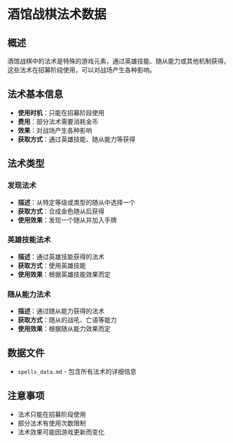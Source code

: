 # 酒馆战棋法术数据

## 概述
酒馆战棋中的法术是特殊的游戏元素，通过英雄技能、随从能力或其他机制获得。这些法术在招募阶段使用，可以对战场产生各种影响。

## 法术基本信息
- **使用时机**：只能在招募阶段使用
- **费用**：部分法术需要消耗金币
- **效果**：对战场产生各种影响
- **获取方式**：通过英雄技能、随从能力等获得

## 法术类型

### 发现法术
- **描述**：从特定等级或类型的随从中选择一个
- **获取方式**：合成金色随从后获得
- **使用效果**：发现一个随从并加入手牌

### 英雄技能法术
- **描述**：通过英雄技能获得的法术
- **获取方式**：使用英雄技能
- **使用效果**：根据英雄技能效果而定

### 随从能力法术
- **描述**：通过随从能力获得的法术
- **获取方式**：随从的战吼、亡语等能力
- **使用效果**：根据随从能力效果而定

## 数据文件
- `spells_data.md` - 包含所有法术的详细信息

## 注意事项
- 法术只能在招募阶段使用
- 部分法术有使用次数限制
- 法术效果可能因游戏更新而变化
